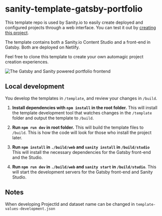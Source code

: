 # sanity-template-gatsby-portfolio

This template repo is used by Sanity.io to easily create deployed and configured projects through a web interface. You can test it out by [creating this project](https://www.sanity.io/create/?template=sanity-io%2Fsanity-template-gatsby-portfolio).

The template contains both a Sanity.io Content Studio and a front-end in Gatsby. Both are deployed on Netlify.

Feel free to clone this template to create your own automagic project creation experiences.

![The Gatsby and Sanity powered portfolio frontend](https://github.com/sanity-io/sanity-template-gatsby-portfolio/blob/master/assets/frontend.jpg?raw=true)

## Local development

You develop the templates in `/template`, and review your changes in `/build`.

1. **Install dependencies with `npm install` in the root folder.** This will install the template development tool that watches changes in the `/template` folder and output the template to `/build`.

2. **Run `npm run dev` in root folder.** This will build the template files to `/build`. This is how the code will look for those who install the project later.

3. **Run `npm install` in `./build/web` and `sanity install` in `/build/studio`** This will install the necessary dependencies for the Gatsby front-end and the Studio.

4. **Run `npm run dev` in `./build/web` and `sanity start` in `/build/studio`**. This will start the development servers for the Gatsby front-end and Sanity Studio.

## Notes

When developing ProjectId and dataset name can be changed in `template-values-development.json`
